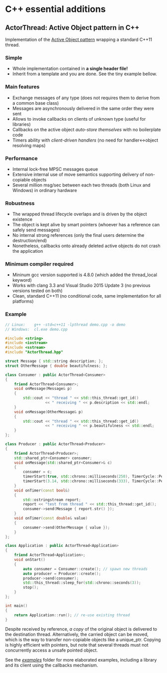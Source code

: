 # C++ essential additions

## ActorThread: Active Object pattern in C++

Implementation of the
[Active Object pattern](http://www.drdobbs.com/parallel/prefer-using-active-objects-instead-of-n/225700095)
wrapping a standard C++11 thread.

### Simple
* Whole implementation contained in **a single header file!**
* Inherit from a template and you are done. See the tiny example bellow.

### Main features
* Exchange messages of any type (does not requires them to derive from a common base class)
* Messages are asynchronously delivered in the same order they were sent
* Allows to invoke callbacks on clients of unknown type (useful for libraries)
* Callbacks on the active object *auto-store themselves* with no boilerplate code
* Timers ability with *client-driven handlers* (no need for handler&harr;object resolving maps)

### Performance
* Internal lock-free MPSC messages queue
* Extensive internal use of move semantics supporting delivery of non-copiable objects 
* Several million msg/sec between each two threads (both Linux and Windows) in ordinary hardware

### Robustness
* The wrapped thread lifecycle overlaps and is driven by the object existence
* The object is kept alive by smart pointers (whoever has a reference can safely send messages)
* No internal strong references (only the final users determine the destruction/end)
* Nonetheless, callbacks onto already deleted active objects do not crash the application

### Minimum compiler required
* Mininum gcc version supported is 4.8.0 (which added the thread_local keyword)
* Works with clang 3.3 and Visual Studio 2015 Update 3 (no previous versions tested on both)
* Clean, standard C++11 (no conditional code, same implementation for all platforms)

### Example

```cpp
// Linux:    g++ -std=c++11 -lpthread demo.cpp -o demo
// Windows:  cl.exe demo.cpp

#include <string>
#include <iostream>
#include <sstream>
#include "ActorThread.hpp"

struct Message { std::string description; };
struct OtherMessage { double beautifulness; };

class Consumer : public ActorThread<Consumer>
{
    friend ActorThread<Consumer>;
    void onMessage(Message& p)
    {
        std::cout << "thread " << std::this_thread::get_id()
                  << " receiving " << p.description << std::endl;
    }
    void onMessage(OtherMessage& p)
    {
        std::cout << "thread " << std::this_thread::get_id()
                  << " receiving " << p.beautifulness << std::endl;
    }
};

class Producer : public ActorThread<Producer>
{
    friend ActorThread<Producer>;
    std::shared_ptr<Consumer> consumer;
    void onMessage(std::shared_ptr<Consumer>& c)
    {
        consumer = c;
        timerStart(true, std::chrono::milliseconds(250), TimerCycle::Periodic);
        timerStart(3.14, std::chrono::milliseconds(333), TimerCycle::Periodic);
    }
    void onTimer(const bool&)
    {
        std::ostringstream report;
        report << "test from thread " << std::this_thread::get_id();
        consumer->send(Message { report.str() });
    }
    void onTimer(const double& value)
    {
        consumer->send(OtherMessage { value });
    }
};

class Application : public ActorThread<Application>
{
    friend ActorThread<Application>;
    void onStart()
    {
        auto consumer = Consumer::create(); // spawn new threads
        auto producer = Producer::create();
        producer->send(consumer);
        std::this_thread::sleep_for(std::chrono::seconds(3));
        stop();
    }
};

int main()
{
    return Application::run(); // re-use existing thread
}
```
Despite received by reference, *a copy* of the original object is delivered to the destination thread.
Alternatively, the carried object can be moved, which is the way to transfer non-copiable objects like a unique_ptr.
Copying is highly efficient with pointers, but note that several threads must not concurrently access a unsafe pointed object.

See the [*examples*](examples/ActorThread/) folder for more elaborated examples, including a library and its client using the callbacks mechanism.
